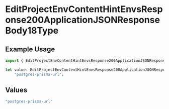 # EditProjectEnvContentHintEnvsResponse200ApplicationJSONResponseBody18Type

## Example Usage

```typescript
import { EditProjectEnvContentHintEnvsResponse200ApplicationJSONResponseBody18Type } from "@simplesagar/vercel/models/editprojectenvop.js";

let value: EditProjectEnvContentHintEnvsResponse200ApplicationJSONResponseBody18Type =
    "postgres-prisma-url";
```

## Values

```typescript
"postgres-prisma-url"
```